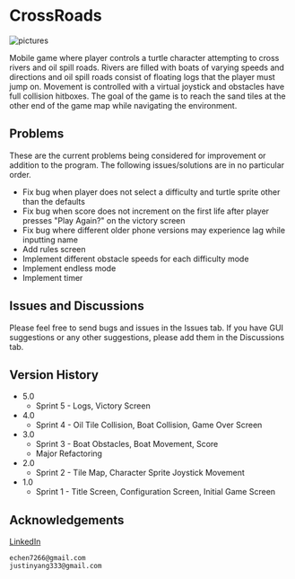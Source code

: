 # CrossRoads

![pictures]

Mobile game where player controls a turtle character attempting to cross rivers and oil spill roads. Rivers are filled with boats of varying speeds and directions and oil spill roads consist of floating logs that the player must jump on. Movement is controlled with a virtual joystick and obstacles have full collision hitboxes. The goal of the game is to reach the sand tiles at the other end of the game map while navigating the environment.

## Problems
These are the current problems being considered for improvement or addition to the program. The following issues/solutions are in no particular order.
* Fix bug when player does not select a difficulty and turtle sprite other than the defaults
* Fix bug when score does not increment on the first life after player presses "Play Again?" on the victory screen
* Fix bug where different older phone versions may experience lag while inputting name
* Add rules screen
* Implement different obstacle speeds for each difficulty mode
* Implement endless mode
* Implement timer

## Issues and Discussions
Please feel free to send bugs and issues in the Issues tab. If you have GUI suggestions or any other suggestions, please add them in the Discussions tab.

## Version History
* 5.0
    * Sprint 5 - Logs, Victory Screen
* 4.0
    * Sprint 4 - Oil Tile Collision, Boat Collision, Game Over Screen
* 3.0
    * Sprint 3 - Boat Obstacles, Boat Movement, Score
    * Major Refactoring
* 2.0
    * Sprint 2 - Tile Map, Character Sprite Joystick Movement
* 1.0
    * Sprint 1 - Title Screen, Configuration Screen, Initial Game Screen

## Acknowledgements
[LinkedIn](https://www.linkedin.com/in/ericchenatl/)<br/>
```
echen7266@gmail.com
justinyang333@gmail.com
```

[pictures]: https://i.imgur.com/Om4Vm47.png
